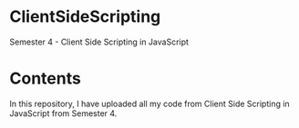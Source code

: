 # ClientSideScripting
Semester 4 - Client Side Scripting in JavaScript

# Contents
In this repository, I have uploaded all my code from Client Side Scripting in JavaScript from Semester 4.
